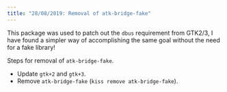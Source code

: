 ```yaml
---
title: "28/08/2019: Removal of atk-bridge-fake"
---
```


This package was used to patch out the `dbus` requirement from GTK2/3, I have found a simpler way of accomplishing the same goal without the need for a fake library!

Steps for removal of `atk-bridge-fake`.

- Update `gtk+2` and `gtk+3`.
- Remove `atk-bridge-fake` (`kiss remove atk-bridge-fake`).
